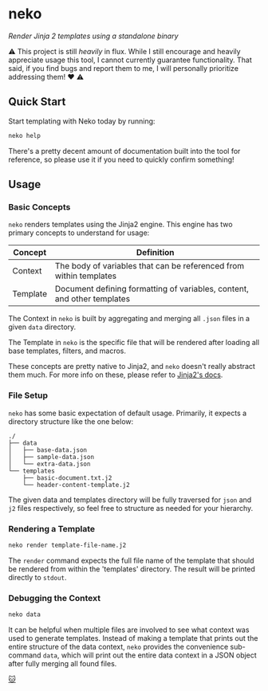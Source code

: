 # neko

_Render Jinja 2 templates using a standalone binary_

:warning:
This project is still _heavily_ in flux. While I still encourage and
heavily appreciate usage this tool, I cannot currently guarantee functionality.
That said, if you find bugs and report them to me, I will personally prioritize
addressing them! :heart:
:warning:

## Quick Start

Start templating with Neko today by running:

```bash
neko help
```

There's a pretty decent amount of documentation built into the tool for
reference, so please use it if you need to quickly confirm something!

## Usage

### Basic Concepts

`neko` renders templates using the Jinja2 engine. This engine has two primary
concepts to understand for usage:

| Concept | Definition |
| --- | --- |
| Context | The body of variables that can be referenced from within templates |
| Template | Document defining formatting of variables, content, and other templates|

The Context in `neko` is built by aggregating and merging all `.json` files in a
given `data` directory.

The Template in `neko` is the specific file that will be rendered after loading
all base templates, filters, and macros.

These concepts are pretty native to Jinja2, and `neko` doesn't really abstract
them much. For more info on these, please refer to
[Jinja2's docs](http://jinja.pocoo.org/).

### File Setup

`neko` has some basic expectation of default usage. Primarily, it expects a
directory structure like the one below:

```
./
├── data
│   ├── base-data.json
│   ├── sample-data.json
│   └── extra-data.json
└── templates
    ├── basic-document.txt.j2
    └── header-content-template.j2
```

The given data and templates directory will be fully traversed for `json` and
`j2` files respectively, so feel free to structure as needed for your hierarchy.

### Rendering a Template

```bash
neko render template-file-name.j2
```

The `render` command expects the full file name of the template that should be
rendered from within the 'templates' directory. The result will be printed
directly to `stdout`.

### Debugging the Context

```bash
neko data
```

It can be helpful when multiple files are involved to see what context was used
to generate templates. Instead of making a template that prints out the entire
structure of the data context, `neko` provides the convenience sub-command
`data`, which will print out the entire data context in a JSON object after
fully merging all found files.

[:cat:](https://github.com/loksonarius/neko)
